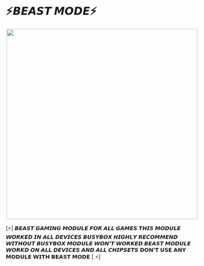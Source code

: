 #    ⚡𝘽𝙀𝘼𝙎𝙏 𝙈𝙊𝘿𝙀⚡
<p align="center"><a href="https://t.me/beastmodechat"><img src="https://imgur.com/a/m9EBhxf" width="500"></a></p>

[⚡] 𝘽𝙀𝘼𝙎𝙏 𝙂𝘼𝙈𝙄𝙉𝙂 𝙈𝙊𝘿𝙐𝙇𝙀 𝙁𝙊𝙍 𝘼𝙇𝙇 𝙂𝘼𝙈𝙀𝙎 𝙏𝙃𝙄𝙎 𝙈𝙊𝘿𝙐𝙇𝙀 𝙒𝙊𝙍𝙆𝙀𝘿 𝙄𝙉 𝘼𝙇𝙇 𝘿𝙀𝙑𝙄𝘾𝙀𝙎 𝘽𝙐𝙎𝙔𝘽𝙊𝙓 𝙃𝙄𝙂𝙃𝙇𝙔 𝙍𝙀𝘾𝙊𝙈𝙈𝙀𝙉𝘿 𝙒𝙄𝙏𝙃𝙊𝙐𝙏 𝘽𝙐𝙎𝙔𝘽𝙊𝙓 𝙈𝙊𝘿𝙐𝙇𝙀 𝙒𝙊𝙉❜𝙏 𝙒𝙊𝙍𝙆𝙀𝘿 𝘽𝙀𝘼𝙎𝙏 𝙈𝙊𝘿𝙐𝙇𝙀 𝙒𝙊𝙍𝙆𝘿 𝙊𝙉 𝘼𝙇𝙇 𝘿𝙀𝙑𝙄𝘾𝙀𝙎 𝘼𝙉𝘿 𝘼𝙇𝙇 𝘾𝙃𝙄𝙋𝙎𝙀𝙏𝙎 𝗗𝗢𝗡❜𝗧 𝗨𝗦𝗘 𝗔𝗡𝗬 𝗠𝗢𝗗𝗨𝗟𝗘 𝗪𝗜𝗧𝗛 𝗕𝗘𝗔𝗦𝗧 𝗠𝗢𝗗𝗘 [ ⚡]
